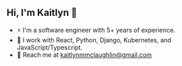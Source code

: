 ## Hi, I'm Kaitlyn 🥀


- ⚡ I'm a software engineer with 5+ years of experience. 
- 🌱 I work with React, Python, Django, Kubernetes, and JavaScript/Typescript. 
- 💬 Reach me at kaitlynmmclaughlin@gmail.com
